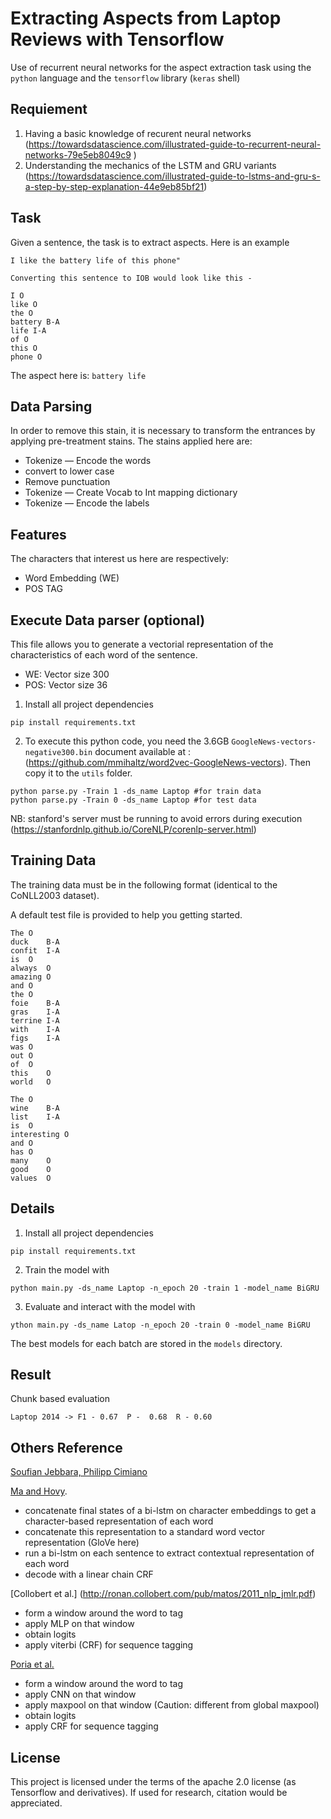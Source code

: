 # Extracting Aspects from Laptop Reviews with Tensorflow

Use of recurrent neural networks for the aspect extraction task using the `python` language and the `tensorflow` library (`keras` shell)

## Requiement
1. Having a basic knowledge of recurent neural networks (https://towardsdatascience.com/illustrated-guide-to-recurrent-neural-networks-79e5eb8049c9 )
2. Understanding the mechanics of the LSTM and GRU variants (https://towardsdatascience.com/illustrated-guide-to-lstms-and-gru-s-a-step-by-step-explanation-44e9eb85bf21)

## Task

Given a sentence, the task is to extract aspects. Here is an example

```
I like the battery life of this phone"

Converting this sentence to IOB would look like this -

I O
like O
the O
battery B-A
life I-A
of O
this O
phone O

```
The aspect here is: `battery life`

## Data Parsing
In order to remove this stain, it is necessary to transform the entrances by applying pre-treatment stains. The stains applied here are: 
- Tokenize — Encode the words
- convert to lower case
- Remove punctuation
- Tokenize — Create Vocab to Int mapping dictionary
- Tokenize — Encode the labels

## Features
The characters that interest us here are respectively:
- Word Embedding (WE)
- POS TAG

## Execute Data parser (optional)
This file allows you to generate a vectorial representation of the characteristics of each word of the sentence.
- WE: Vector size 300
- POS: Vector size 36

1. Install all project dependencies
```
pip install requirements.txt 
```

2. To execute this python code, you need the 3.6GB `GoogleNews-vectors-negative300.bin` document available at : (https://github.com/mmihaltz/word2vec-GoogleNews-vectors).
Then copy it to the `utils` folder.

```
python parse.py -Train 1 -ds_name Laptop #for train data
python parse.py -Train 0 -ds_name Laptop #for test data

```

NB: stanford's server must be running to avoid errors during execution (https://stanfordnlp.github.io/CoreNLP/corenlp-server.html)


## Training Data


The training data must be in the following format (identical to the CoNLL2003 dataset).

A default test file is provided to help you getting started.


```
The	O
duck	B-A
confit	I-A
is	O
always	O
amazing	O
and	O
the	O
foie	B-A
gras	I-A
terrine	I-A
with	I-A
figs	I-A
was	O
out	O
of	O
this	O
world	O

The	O
wine	B-A
list	I-A
is	O
interesting	O
and	O
has	O
many	O
good	O
values	O
```


## Details
1. Install all project dependencies
```
pip install requirements.txt 
```

2. Train the model with

```
python main.py -ds_name Laptop -n_epoch 20 -train 1 -model_name BiGRU
```


3. Evaluate and interact with the model with
```
ython main.py -ds_name Latop -n_epoch 20 -train 0 -model_name BiGRU
```

The best models for each batch are stored in the `models` directory.



## Result

Chunk based evaluation

```
Laptop 2014 -> F1 - 0.67  P -  0.68  R - 0.60

```


## Others Reference

[Soufian Jebbara, Philipp Cimiano](https://arxiv.org/pdf/1709.06311.pdf)


[Ma and Hovy](https://arxiv.org/pdf/1603.01354.pdf).

- concatenate final states of a bi-lstm on character embeddings to get a character-based representation of each word
- concatenate this representation to a standard word vector representation (GloVe here)
- run a bi-lstm on each sentence to extract contextual representation of each word
- decode with a linear chain CRF

[Collobert et al.] (http://ronan.collobert.com/pub/matos/2011_nlp_jmlr.pdf)

- form a window around the word to tag
- apply MLP on that window
- obtain logits
- apply viterbi (CRF) for sequence tagging

[Poria et al.](https://www.sciencedirect.com/science/article/pii/S0950705116301721)

- form a window around the word to tag
- apply CNN on that window
- apply maxpool on that window (Caution: different from global maxpool)
- obtain logits
- apply CRF for sequence tagging



## License

This project is licensed under the terms of the apache 2.0 license (as Tensorflow and derivatives). If used for research, citation would be appreciated.

